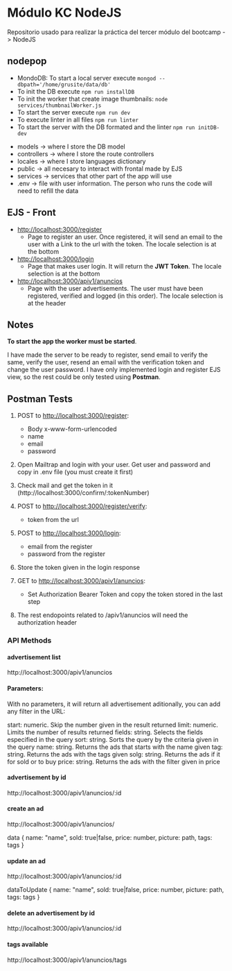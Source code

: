 # Módulo KC NodeJS

Repositorio usado para realizar la práctica del tercer módulo del bootcamp -> NodeJS

## nodepop

- MondoDB: To start a local server execute `mongod --dbpath='/home/grusite/data/db'`
- To init the DB execute `npm run installDB`
- To init the worker that create image thumbnails: `node services/thumbnailWorker.js`
- To start the server execute `npm run dev`
- To execute linter in all files `npm run linter`
- To start the server with the DB formated and the linter `npm run initDB-dev`

* models -> where I store the DB model
* controllers -> where I store the route controllers
* locales -> where I store languages dictionary
* public -> all necesary to interact with frontal made by EJS
* services -> services that other part of the app will use
* .env -> file with user information. The person who runs the code will need to refill the data

## EJS - Front

- [http://localhost:3000/register](http://localhost:3000/register)
  - Page to register an user. Once registered, it will send an email to the user with a Link to the url with the token. The locale selection is at the bottom
- [http://localhost:3000/login](http://localhost:3000/login)
  - Page that makes user login. It will return the <b>JWT Token</b>. The locale selection is at the bottom
- [http://localhost:3000/apiv1/anuncios](http://localhost:3000/apiv1/anuncios)
  - Page with the user advertisements. The user must have been registered, verified and logged (in this order). The locale selection is at the header

## Notes

<b>To start the app the worker must be started</b>.

I have made the server to be ready to register, send email to verify the same, verify the user, resend an email with the verification token and change the user password. I have only implemented login and register EJS view, so the rest could be only tested using <b>Postman</b>.

## Postman Tests

1. POST to [http://localhost:3000/register](http://localhost:3000/register):

   - Body x-www-form-urlencoded
   - name
   - email
   - password

2. Open Mailtrap and login with your user. Get user and password and copy in .env file (you must create it first)

3. Check mail and get the token in it (http://localhost:3000/confirm/:tokenNumber)

4. POST to [http://localhost:3000/register/verify](http://localhost:3000/register/verify):

   - token from the url

5. POST to [http://localhost:3000/login](http://localhost:3000/login):

   - email from the register
   - password from the register

6. Store the token given in the login response

7. GET to [http://localhost:3000/apiv1/anuncios](http://localhost:3000/apiv1/anuncios):

   - Set Authorization Bearer Token and copy the token stored in the last step

8. The rest endopoints related to /apiv1/anuncios will need the authorization header

### API Methods

#### advertisement list

http://localhost:3000/apiv1/anuncios

#### Parameters:

With no parameters, it will return all advertisement
aditionally, you can add any filter in the URL:

start: numeric. Skip the number given in the result returned
limit: numeric. Limits the number of results returned
fields: string. Selects the fields especified in the query
sort: string. Sorts the query by the criteria given in the query
name: string. Returns the ads that starts with the name given
tag: string. Returns the ads with the tags given
solg: string. Returns the ads if it for sold or to buy
price: string. Returns the ads with the filter given in price

#### advertisement by id

http://localhost:3000/apiv1/anuncios/:id

#### create an ad

http://localhost:3000/apiv1/anuncios/

data {
name: "name",
sold: true|false,
price: number,
picture: path,
tags: tags
}

#### update an ad

http://localhost:3000/apiv1/anuncios/:id

dataToUpdate {
name: "name",
sold: true|false,
price: number,
picture: path,
tags: tags
}

#### delete an advertisement by id

http://localhost:3000/apiv1/anuncios/:id

#### tags available

http://localhost:3000/apiv1/anuncios/tags
